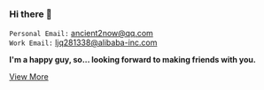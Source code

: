 ### Hi there 👋

`Personal Email:` ancient2now@qq.com  
`Work Email:` ljq281338@alibaba-inc.com

**I'm a happy guy,  so... looking forward to making friends with you.**

[View More](https://ancient2now.github.io)

<!--
**ancient2now/ancient2now** is a ✨ _special_ ✨ repository because its `README.md` (this file) appears on your GitHub profile.

Here are some ideas to get you started:

- 🔭 I’m currently working on ...
- 🌱 I’m currently learning ...
- 👯 I’m looking to collaborate on ...
- 🤔 I’m looking for help with ...
- 💬 Ask me about ...
- 📫 How to reach me: ...
- 😄 Pronouns: ...
- ⚡ Fun fact: ...
-->

